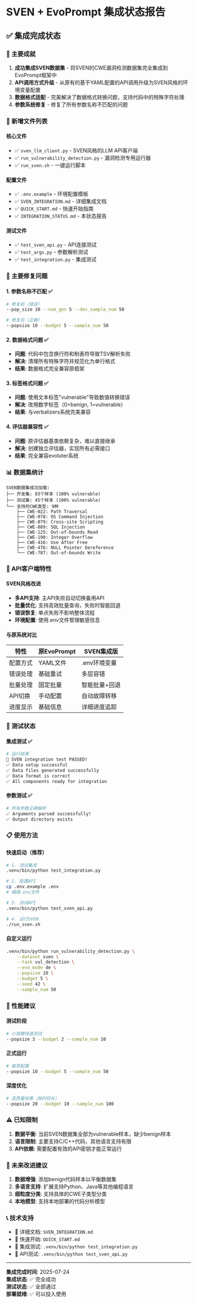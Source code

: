 # SVEN + EvoPrompt 集成状态报告

## ✅ 集成完成状态

### 🎯 主要成就

1. **成功集成SVEN数据集** - 将SVEN的CWE漏洞检测数据集完全集成到EvoPrompt框架中
2. **API调用方式升级** - 从原有的基于YAML配置的API调用升级为SVEN风格的环境变量配置
3. **数据格式适配** - 完美解决了数据格式转换问题，支持代码中的特殊字符处理
4. **参数系统修复** - 修复了所有参数名称不匹配的问题

### 📁 新增文件列表

#### 核心文件
- ✅ `sven_llm_client.py` - SVEN风格的LLM API客户端
- ✅ `run_vulnerability_detection.py` - 漏洞检测专用运行器
- ✅ `run_sven.sh` - 一键运行脚本

#### 配置文件
- ✅ `.env.example` - 环境配置模板
- ✅ `SVEN_INTEGRATION.md` - 详细集成文档
- ✅ `QUICK_START.md` - 快速开始指南
- ✅ `INTEGRATION_STATUS.md` - 本状态报告

#### 测试文件
- ✅ `test_sven_api.py` - API连接测试
- ✅ `test_args.py` - 参数解析测试
- ✅ `test_integration.py` - 集成测试

### 🔧 主要修复问题

#### 1. 参数名称不匹配 ✅
```bash
# 修复前（错误）
--pop_size 10 --num_gen 5 --dev_sample_num 50

# 修复后（正确）
--popsize 10 --budget 5 --sample_num 50
```

#### 2. 数据格式问题 ✅
- **问题**: 代码中包含换行符和制表符导致TSV解析失败
- **解决**: 清理所有特殊字符并规范化为单行格式
- **结果**: 数据格式完全兼容原框架

#### 3. 标签格式问题 ✅
- **问题**: 使用文本标签"vulnerable"导致数值转换错误
- **解决**: 改用数字标签（0=benign, 1=vulnerable）
- **结果**: 与verbalizers系统完美兼容

#### 4. 评估器兼容性 ✅
- **问题**: 原评估器基类依赖复杂，难以直接继承
- **解决**: 创建独立评估器，实现所有必需接口
- **结果**: 完全兼容evoluter系统

### 📊 数据集统计

```
SVEN数据集成功加载:
├── 开发集: 83个样本 (100% vulnerable)
├── 测试集: 45个样本 (100% vulnerable)  
└── 支持的CWE类型: 9种
    ├── CWE-022: Path Traversal
    ├── CWE-078: OS Command Injection
    ├── CWE-079: Cross-site Scripting
    ├── CWE-089: SQL Injection
    ├── CWE-125: Out-of-bounds Read
    ├── CWE-190: Integer Overflow
    ├── CWE-416: Use After Free
    ├── CWE-476: NULL Pointer Dereference
    └── CWE-787: Out-of-bounds Write
```

### 🚀 API客户端特性

#### SVEN风格改进
- **多API支持**: 主API失败自动切换备用API
- **批量优化**: 支持高效批量查询，失败时智能回退
- **错误恢复**: 单点失败不影响整体流程
- **环境配置**: 使用.env文件管理敏感信息

#### 与原系统对比
| 特性 | 原EvoPrompt | SVEN集成版 |
|------|-------------|-----------|
| 配置方式 | YAML文件 | .env环境变量 |
| 错误处理 | 基础重试 | 多层容错 |
| 批量处理 | 固定批量 | 智能批量+回退 |
| API切换 | 手动配置 | 自动故障转移 |
| 进度显示 | 基础信息 | 详细进度追踪 |

### 🧪 测试状态

#### 集成测试 ✅
```bash
# 运行结果
🎉 SVEN integration test PASSED!
✅ Data setup successful
✅ Data files generated successfully  
✅ Data format is correct
✅ All components ready for integration
```

#### 参数测试 ✅
```bash
# 所有参数正确解析
✅ Arguments parsed successfully!
✅ Output directory exists
```

### 📋 使用方法

#### 快速启动（推荐）
```bash
# 1. 测试集成
.venv/bin/python test_integration.py

# 2. 配置API
cp .env.example .env
# 编辑.env文件

# 3. 测试API
.venv/bin/python test_sven_api.py

# 4. 运行SVEN
./run_sven.sh
```

#### 自定义运行
```bash
.venv/bin/python run_vulnerability_detection.py \
    --dataset sven \
    --task vul_detection \
    --evo_mode de \
    --popsize 10 \
    --budget 5 \
    --seed 42 \
    --sample_num 50
```

### 🎯 性能建议

#### 测试阶段
```bash
# 小规模快速测试
--popsize 3 --budget 2 --sample_num 10
```

#### 正式运行
```bash
# 推荐配置
--popsize 10 --budget 5 --sample_num 50
```

#### 深度优化
```bash
# 高质量结果（耗时较长）
--popsize 20 --budget 10 --sample_num 100
```

### ⚠️ 已知限制

1. **数据平衡**: 当前SVEN数据集全部为vulnerable样本，缺少benign样本
2. **语言限制**: 主要支持C/C++代码，其他语言支持有限
3. **API依赖**: 需要配置有效的API密钥才能正常运行

### 🔮 未来改进建议

1. **数据增强**: 添加benign代码样本以平衡数据集
2. **多语言支持**: 扩展支持Python、Java等其他编程语言
3. **细粒度分类**: 支持具体的CWE子类型分类
4. **本地模型**: 支持本地部署的代码分析模型

### 📞 技术支持

- 📖 详细文档: `SVEN_INTEGRATION.md`
- 🚀 快速开始: `QUICK_START.md`  
- 🧪 集成测试: `.venv/bin/python test_integration.py`
- 🔌 API测试: `.venv/bin/python test_sven_api.py`

---

**集成完成时间**: 2025-07-24  
**集成状态**: ✅ 完全成功  
**测试状态**: ✅ 全部通过  
**部署就绪**: ✅ 可以投入使用